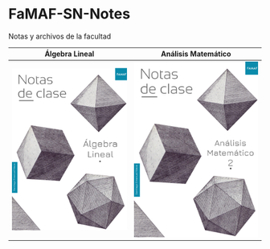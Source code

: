 # FaMAF-SN-Notes
Notas y archivos de la facultad

|        Álgebra Lineal        |         Análisis Matemático           |
|--------------------|--------------------|
| [![Algebra](https://raw.githubusercontent.com/pragmatically-dev/FaMAF-SN-Notes/main/Algebra/assets/banner.png)](Algebra/notas-algebra.pdf) |   [![Analisis Matematico (1 y 2)](https://raw.githubusercontent.com/pragmatically-dev/FaMAF-SN-Notes/main/Analisis%20Matematico%20(1%20y%202)/assets/banner.png)](Analisis%20Matematico%20(1%20y%202)/Repaso-AM1.pdf) |
